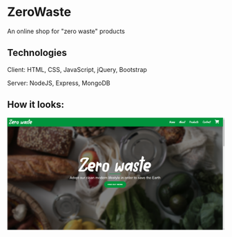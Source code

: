 # ZeroWaste
An online shop for "zero waste" products

## Technologies

Client: HTML, CSS, JavaScript, jQuery, Bootstrap

Server: NodeJS, Express, MongoDB

## How it looks:

![Look](Screenshots/1.png)
